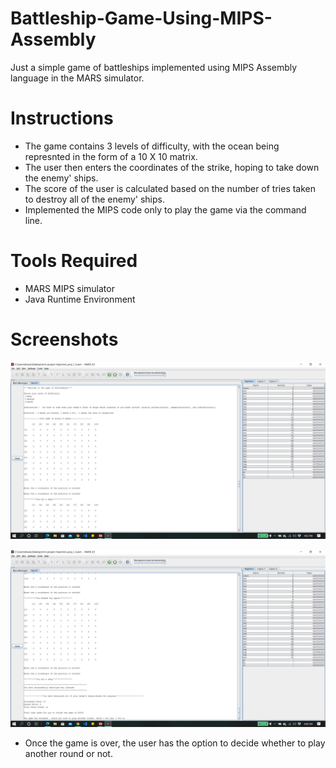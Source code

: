 # Battleship-Game-Using-MIPS-Assembly
Just a simple game of battleships implemented using MIPS Assembly language in the MARS simulator.

# Instructions
- The game contains 3 levels of difficulty, with the ocean being represnted in the form of a 10 X 10 matrix.
- The user then enters the coordinates of the strike, hoping to take down the enemy' ships.
- The score of the user is calculated based on the number of tries taken to destroy all of the enemy' ships. 
- Implemented the MIPS code only to play the game via the command line. 

# Tools Required
- MARS MIPS simulator 
- Java Runtime Environment

# Screenshots
![alt text](https://github.com/bharathbabu68/Battleship-Game-Using-MIPS-Assembly/blob/master/Picture1.png)

![alt text](https://github.com/bharathbabu68/Battleship-Game-Using-MIPS-Assembly/blob/master/Picture2.png)

- Once the game is over, the user has the option to decide whether to play another round or not.
